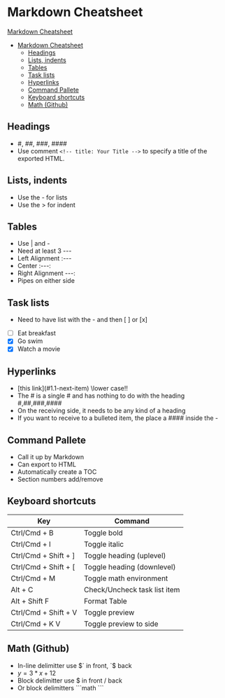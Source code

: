 # Markdown Cheatsheet

[Markdown Cheatsheet](#markdown-cheatsheet)

- [Markdown Cheatsheet](#markdown-cheatsheet)
  - [Headings](#headings)
  - [Lists, indents](#lists-indents)
  - [Tables](#tables)
  - [Task lists](#task-lists)
  - [Hyperlinks](#hyperlinks)
  - [Command Pallete](#command-pallete)
  - [Keyboard shortcuts](#keyboard-shortcuts)
  - [Math (Github)](#math-github)

## Headings

- #, ##, ###, ####
- Use comment `<!-- title: Your Title -->` to specify a title of the exported HTML.

## Lists, indents

- Use the - for lists
- Use the > for indent

## Tables

- Use | and -
- Need at least 3 ---
- Left Alignment :---
- Center :---:
- Right Alignment ---:
- Pipes on either side

## Task lists

- Need to have list with the - and then [ ] or [x]

- [ ] Eat breakfast
- [x] Go swim
- [x] Watch a movie

## Hyperlinks

- \[this link](#1.1-next-item) \\lower case!!
- The # is a single # and has nothing to do with the heading #,##,###,####
- On the receiving side, it needs to be any kind of a heading
- If you want to receive to a bulleted item, the place a #### inside the -

## Command Pallete

- Call it up by Markdown
- Can export to HTML
- Automatically create a TOC
- Section numbers add/remove

## Keyboard shortcuts

| Key                  | Command                      |
| -------------------- | ---------------------------- |
| Ctrl/Cmd + B         | Toggle bold                  |
| Ctrl/Cmd + I         | Toggle italic                |
| Ctrl/Cmd + Shift + ] | Toggle heading (uplevel)     |
| Ctrl/Cmd + Shift + [ | Toggle heading (downlevel)   |
| Ctrl/Cmd + M         | Toggle math environment      |
| Alt + C              | Check/Uncheck task list item |
| Alt + Shift F        | Format Table                 |
| Ctrl/Cmd + Shift + V | Toggle preview               |
| Ctrl/Cmd + K V       | Toggle preview to side       |

## Math (Github)

- In-line delimitter use \$\` in front, \`\$ back
- $y = 3*x + 12$
- Block delimitter use $ in front / back
- Or block delimitters \```math \```
